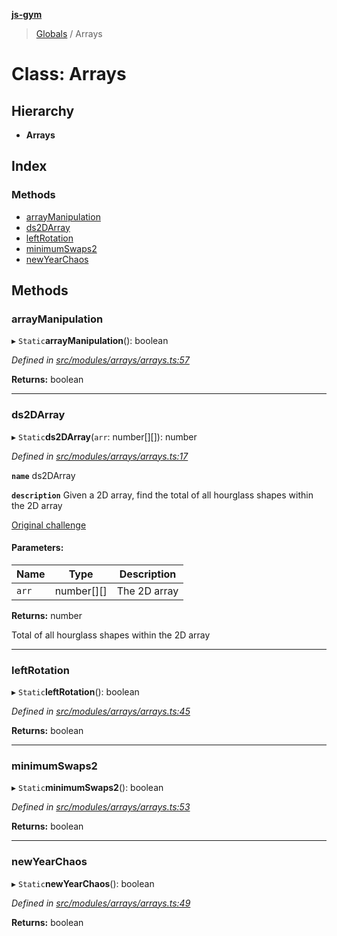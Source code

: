 **[js-gym](../README.md)**

> [Globals](../globals.md) / Arrays

# Class: Arrays

## Hierarchy

* **Arrays**

## Index

### Methods

* [arrayManipulation](arrays.md#arraymanipulation)
* [ds2DArray](arrays.md#ds2darray)
* [leftRotation](arrays.md#leftrotation)
* [minimumSwaps2](arrays.md#minimumswaps2)
* [newYearChaos](arrays.md#newyearchaos)

## Methods

### arrayManipulation

▸ `Static`**arrayManipulation**(): boolean

*Defined in [src/modules/arrays/arrays.ts:57](https://github.com/artleitch/js-gym/blob/6ec6fef/src/modules/arrays/arrays.ts#L57)*

**Returns:** boolean

___

### ds2DArray

▸ `Static`**ds2DArray**(`arr`: number[][]): number

*Defined in [src/modules/arrays/arrays.ts:17](https://github.com/artleitch/js-gym/blob/6ec6fef/src/modules/arrays/arrays.ts#L17)*

**`name`** ds2DArray

**`description`** 
Given a 2D array, find the total of all hourglass shapes within the 2D
array

[Original challenge](https://www.hackerrank.com/challenges/2d-array/problem?h_l=interview&playlist_slugs%5B%5D%5B%5D=interview-preparation-kit&playlist_slugs%5B%5D%5B%5D=arrays)

#### Parameters:

Name | Type | Description |
------ | ------ | ------ |
`arr` | number[][] | The 2D array |

**Returns:** number

Total of all hourglass shapes within the 2D array

___

### leftRotation

▸ `Static`**leftRotation**(): boolean

*Defined in [src/modules/arrays/arrays.ts:45](https://github.com/artleitch/js-gym/blob/6ec6fef/src/modules/arrays/arrays.ts#L45)*

**Returns:** boolean

___

### minimumSwaps2

▸ `Static`**minimumSwaps2**(): boolean

*Defined in [src/modules/arrays/arrays.ts:53](https://github.com/artleitch/js-gym/blob/6ec6fef/src/modules/arrays/arrays.ts#L53)*

**Returns:** boolean

___

### newYearChaos

▸ `Static`**newYearChaos**(): boolean

*Defined in [src/modules/arrays/arrays.ts:49](https://github.com/artleitch/js-gym/blob/6ec6fef/src/modules/arrays/arrays.ts#L49)*

**Returns:** boolean
